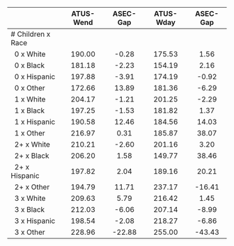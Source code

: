 
|                      |    ATUS-Wend |     ASEC-Gap |    ATUS-Wday |     ASEC-Gap |
| -------------------- | :----------: | :----------: | :----------: | :----------: |
| # Children x Race    |              |              |              |              |
| &nbsp;&nbsp;0 x White |       190.00 |        -0.28 |       175.53 |         1.56 |
| &nbsp;&nbsp;0 x Black |       181.18 |        -2.23 |       154.19 |         2.16 |
| &nbsp;&nbsp;0 x Hispanic |       197.88 |        -3.91 |       174.19 |        -0.92 |
| &nbsp;&nbsp;0 x Other |       172.66 |        13.89 |       181.36 |        -6.29 |
| &nbsp;&nbsp;1 x White |       204.17 |        -1.21 |       201.25 |        -2.29 |
| &nbsp;&nbsp;1 x Black |       197.25 |        -1.53 |       181.82 |         1.37 |
| &nbsp;&nbsp;1 x Hispanic |       190.58 |        12.46 |       184.56 |        14.03 |
| &nbsp;&nbsp;1 x Other |       216.97 |         0.31 |       185.87 |        38.07 |
| &nbsp;&nbsp;2+ x White |       210.21 |        -2.60 |       201.16 |         3.20 |
| &nbsp;&nbsp;2+ x Black |       206.20 |         1.58 |       149.77 |        38.46 |
| &nbsp;&nbsp;2+ x Hispanic |       197.82 |         2.04 |       189.16 |        20.21 |
| &nbsp;&nbsp;2+ x Other |       194.79 |        11.71 |       237.17 |       -16.41 |
| &nbsp;&nbsp;3 x White |       209.63 |         5.79 |       216.42 |         1.45 |
| &nbsp;&nbsp;3 x Black |       212.03 |        -6.06 |       207.14 |        -8.99 |
| &nbsp;&nbsp;3 x Hispanic |       198.54 |        -2.08 |       218.27 |        -6.86 |
| &nbsp;&nbsp;3 x Other |       228.96 |       -22.88 |       255.00 |       -43.43 |

